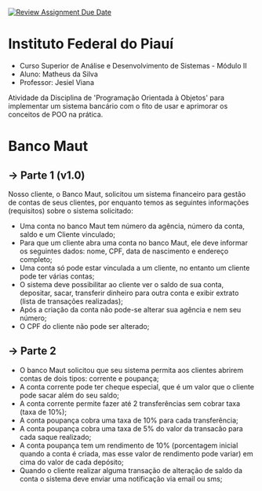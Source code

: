 [![Review Assignment Due Date](https://classroom.github.com/assets/deadline-readme-button-24ddc0f5d75046c5622901739e7c5dd533143b0c8e959d652212380cedb1ea36.svg)](https://classroom.github.com/a/INZ2UqYN)

# Instituto Federal do Piauí
- Curso Superior de Análise e Desenvolvimento de Sistemas - Módulo II
- Aluno: Matheus da Silva
- Professor: Jesiel Viana

Atividade da Disciplina de 'Programação Orientada à Objetos' para implementar um sistema bancário com o fito de usar e aprimorar os conceitos de POO na prática.

# Banco Maut
## -> Parte 1 (v1.0)

Nosso cliente, o Banco Maut,  solicitou um sistema financeiro para gestão de contas de seus clientes, por enquanto temos as seguintes informações (requisitos) sobre o sistema solicitado:
    
- Uma conta no banco Maut tem número da agência, número da conta, saldo e um Cliente vinculado;
- Para que um cliente abra uma conta no banco Maut, ele deve informar os seguintes dados: nome, CPF, data de nascimento e endereço completo;
- Uma conta só pode estar vinculada a um cliente, no entanto um cliente pode ter várias contas;
- O sistema deve possibilitar ao cliente ver o saldo de sua conta, depositar, sacar, transferir dinheiro para outra conta e exibir extrato (lista de transações realizadas);
- Após a criação da conta não pode-se alterar sua agência e nem seu número;
- O CPF do cliente não pode ser alterado;


## -> Parte 2

- O banco Maut solicitou que seu sistema permita aos clientes abrirem contas de dois tipos: corrente e poupança;
- A conta corrente pode ter cheque especial, que é um valor que o cliente pode sacar além do seu saldo;
- A conta corrente permite fazer até 2 transferências sem cobrar taxa (taxa de 10%);
- A conta poupança cobra uma taxa de 10% para cada transferência;
- A conta poupança cobra uma taxa de 5% do valor da transacão para cada saque realizado;
- A conta poupança tem um rendimento de 10% (porcentagem inicial quando a conta é criada, mas esse valor de rendimento pode variar) em cima do valor de cada depósito;
- Quando o cliente realizar alguma transação de alteração de saldo da conta o sistema deve enviar uma notificação via email ou sms;
